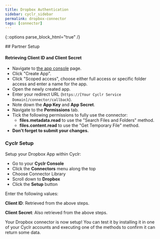 ```yaml
---
title: Dropbox Authentication
sidebar: cyclr_sidebar
permalink: dropbox-connector
tags: [connector]
---
```

{::options parse_block_html="true" /}
<section class="card py-5 my-5">
## Partner Setup

#### Retrieving Client ID and Client Secret
* Navigate to [the app console](https://www.dropbox.com/developers/apps) page.
* Click "Create App".
* Click "Scoped access", choose either full access or specific folder access and enter a name for the app.
* Open the newly created app.
* Enter your redirect URL (`https://[Your Cyclr Service Domain]/connector/callback`).
* Note down the **App Key** and **App Secret**.
* Navigate to the **Permissions** tab.
* Tick the following permissions to fully use the connector:
  * **files.metadata.read** to use the "Search Files and Folders" method.
  * **files.content.read** to use the "Get Temporary File" method.
* **Don't forget to submit your changes.**

### Cyclr Setup

Setup your Dropbox App within Cyclr:

*   Go to your **Cyclr Console**
*   Click the **Connectors** menu along the top
*   Choose Connector Library
*   Scroll down to **Dropbox**
*   Click the **Setup** button

Enter the following values:

**Client ID**: Retrieved from the above steps.

**Client Secret**: Also retrieved from the above steps.


Your Dropbox connector is now setup! You can test it by installing it in one of your Cyclr accounts and executing one of the methods to confirm it can return some data.

</section>

